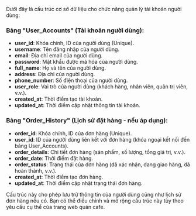 Dưới đây là cấu trúc cơ sở dữ liệu cho chức năng quản lý tài khoản người dùng:

### Bảng "User_Accounts" (Tài khoản người dùng):

- **user_id**: Khóa chính, ID của người dùng (Unique).
- **username**: Tên đăng nhập của người dùng.
- **email**: Địa chỉ email của người dùng.
- **password**: Mật khẩu được mã hóa của người dùng.
- **full_name**: Họ và tên của người dùng.
- **address**: Địa chỉ của người dùng.
- **phone_number**: Số điện thoại của người dùng.
- **user_role**: Vai trò của người dùng (khách hàng, nhân viên, quản trị viên, v.v.).
- **created_at**: Thời điểm tạo tài khoản.
- **updated_at**: Thời điểm cập nhật thông tin tài khoản.

### Bảng "Order_History" (Lịch sử đặt hàng - nếu áp dụng):

- **order_id**: Khóa chính, ID của đơn hàng (Unique).
- **user_id**: ID của người dùng liên kết với đơn hàng (khóa ngoại kết nối đến bảng User_Accounts).
- **order_details**: Chi tiết đơn hàng (sản phẩm, số lượng, tổng giá trị, v.v.).
- **order_date**: Thời điểm đặt hàng.
- **order_status**: Trạng thái của đơn hàng (đã xác nhận, đang giao hàng, đã hoàn thành, v.v.).
- **created_at**: Thời điểm tạo đơn hàng.
- **updated_at**: Thời điểm cập nhật trạng thái đơn hàng.

Cấu trúc này cho phép lưu trữ thông tin của người dùng cũng như lịch sử đơn hàng nếu có. Bạn có thể điều chỉnh và mở rộng cấu trúc này tùy theo yêu cầu cụ thể của trang web quán cafe.
